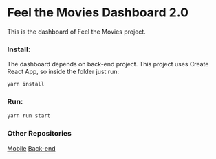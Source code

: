 # Feel the Movies Dashboard 2.0

This is the dashboard of Feel the Movies project.

### Install:

The dashboard depends on back-end project. This project uses Create React App, so inside the folder just run:

```sh
yarn install
```

### Run:

```sh
yarn run start
```

### Other Repositories

[Mobile](https://github.com/cyruzin/feelthemovies_mobile)
[Back-end](https://github.com/cyruzin/feelthemovies)
